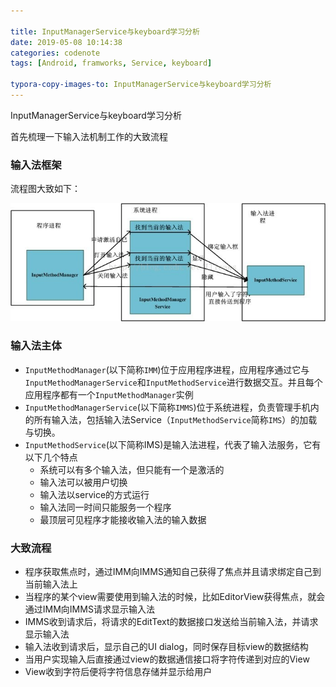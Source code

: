 ```yaml
---

title: InputManagerService与keyboard学习分析
date: 2019-05-08 10:14:38
categories: codenote
tags: [Android, framworks, Service, keyboard]

typora-copy-images-to: InputManagerService与keyboard学习分析
---
```

InputManagerService与keyboard学习分析
<!--more-->

首先梳理一下输入法机制工作的大致流程

### 输入法框架

流程图大致如下：

![输入法系统框架](InputManagerService与keyboard学习分析/输入法系统框架.jpeg)

### 输入法主体

- `InputMethodManager`(以下简称`IMM`)位于应用程序进程，应用程序通过它与`InputMethodManagerService`和`InputMethodService`进行数据交互。并且每个应用程序都有一个`InputMethodManager`实例
- `InputMethodManagerService`(以下简称`IMMS`)位于系统进程，负责管理手机内的所有输入法，包括输入法Service（`InputMethodService`简称`IMS`）的加载与切换。
- `InputMethodService`(以下简称IMS)是输入法进程，代表了输入法服务，它有以下几个特点
  - 系统可以有多个输入法，但只能有一个是激活的
  - 输入法可以被用户切换
  - 输入法以service的方式运行
  - 输入法同一时间只能服务一个程序
  - 最顶层可见程序才能接收输入法的输入数据

### 大致流程

- 程序获取焦点时，通过IMM向IMMS通知自己获得了焦点并且请求绑定自己到当前输入法上
- 当程序的某个view需要使用到输入法的时候，比如EditorView获得焦点，就会通过IMM向IMMS请求显示输入法
- IMMS收到请求后，将请求的EditText的数据接口发送给当前输入法，并请求显示输入法
- 输入法收到请求后，显示自己的UI dialog，同时保存目标view的数据结构
- 当用户实现输入后直接通过view的数据通信接口将字符传递到对应的View
- View收到字符后便将字符信息存储并显示给用户
